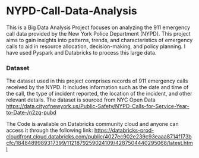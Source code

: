 # NYPD-Call-Data-Analysis

This is a Big Data Analysis Project focuses on analyzing the 911 emergency call data provided by the New York Police Department (NYPD). This project aims to gain insights into patterns, trends, and characteristics of emergency calls to aid in resource allocation, decision-making, and policy planning.
I have used Pyspark and Databricks to process this large data.

### Dataset
The dataset used in this project comprises records of 911 emergency calls received by the NYPD. It includes information such as the date and time of the call, the type of incident reported, the location of the incident, and other relevant details. The dataset is sourced from NYC Open Data
https://data.cityofnewyork.us/Public-Safety/NYPD-Calls-for-Service-Year-to-Date-/n2zq-pubd

The Code is available on Databricks community cloud and anyone can access it through the following link:
https://databricks-prod-cloudfront.cloud.databricks.com/public/4027ec902e239c93eaaa8714f173bcfc/1848489989317399/1121879259024109/4287504440295068/latest.html
